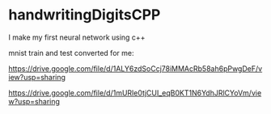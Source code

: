 # handwritingDigitsCPP
I make my first neural network using c++

mnist train and test converted for me:

https://drive.google.com/file/d/1ALY6zdSoCcj78iMMAcRb58ah6pPwgDeF/view?usp=sharing

https://drive.google.com/file/d/1mURle0tjCUI_eqB0KT1N6YdhJRlCYoVm/view?usp=sharing


